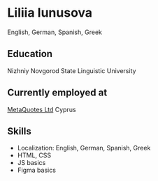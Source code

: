 # Liliia Iunusova

English, German, Spanish, Greek

## Education

Nizhniy Novgorod State Linguistic University

## Currently employed at

[MetaQuotes Ltd](https://metaquotes.net) Cyprus

## Skills

* Localization: English, German, Spanish, Greek
* HTML, CSS
* JS basics
* Figma basics
